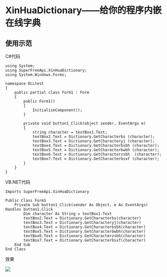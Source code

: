 # XinHuaDictionary——给你的程序内嵌在线字典 #
## 使用示范 ##

C#代码

	using System;
	using SuperFreeApi.XinHuaDictionary;
	using System.Windows.Forms;

	namespace DLLtest
	{
	    public partial class Form1 : Form
	    {
	        public Form1()
	        {
	            InitializeComponent();
	        }
	
	        private void button1_Click(object sender, EventArgs e)
	        {
	            string character = textBox1.Text;
	            textBox2.Text = Dictionary.GetCharacterbs (character);
	            textBox3.Text = Dictionary.GetCharacteryj (character);
	            textBox4.Text = Dictionary.GetCharacterbsbh (character);
	            textBox5.Text = Dictionary.GetCharacterbwbh (character);
	            textBox6.Text = Dictionary.GetCharacterzsbh  (character);
	            textBox7.Text = Dictionary.GetCharacterbsxf (character);
	        }
	    }
	}

VB.NET代码

    Imports SuperFreeApi.XinHuaDictionary

	Public Class Form1
    	Private Sub button1_Click(sender As Object, e As EventArgs) Handles button1.Click
    	    Dim character As String = textBox1.Text
    	    textBox2.Text = Dictionary.GetCharacterbs(character)
    	    textBox3.Text = Dictionary.GetCharacteryj(character)
    	    textBox4.Text = Dictionary.GetCharacterbsbh(character)
    	    textBox5.Text = Dictionary.GetCharacterbwbh(character)
    	    textBox6.Text = Dictionary.GetCharacterzsbh(character)
    	    textBox7.Text = Dictionary.GetCharacterbsxf(character)
    	End Sub
	End Class

效果

![](https://raw.github.com/QiBowen2008/SuperFreeApi/main/XinHuaDictionary/1.PNG)

